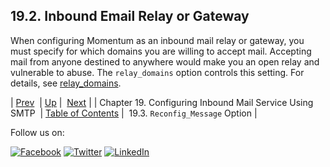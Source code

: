 ## 19.2. Inbound Email Relay or Gateway

When configuring Momentum as an inbound mail relay or gateway, you must specify for which domains you are willing to accept mail. Accepting mail from anyone destined to anywhere would make you an open relay and vulnerable to abuse. The `relay_domains` option controls this setting. For details, see [relay_domains](conf.ref.relay_domains.php "relay_domains").

| [Prev](esmtp_listener.php)  | [Up](esmtp_listener.php) |  [Next](esmtp_listener.reconfig_message.php) |
| Chapter 19. Configuring Inbound Mail Service Using SMTP  | [Table of Contents](index.php) |  19.3. `Reconfig_Message` Option |

Follow us on:

[![Facebook](https://support.messagesystems.com/images/icon-facebook.png)](http://www.facebook.com/messagesystems) [![Twitter](https://support.messagesystems.com/images/icon-twitter.png)](http://twitter.com/#!/MessageSystems) [![LinkedIn](https://support.messagesystems.com/images/icon-linkedin.png)](http://www.linkedin.com/company/message-systems)
